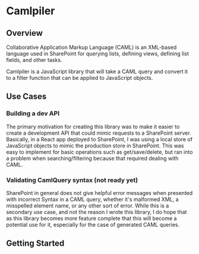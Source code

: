 # Camlpiler

## Overview

Collaborative Application Markup Language (CAML) is an XML-based language used in SharePoint for querying lists, defining views, defining list fields, and other tasks. 

Camlpiler is a JavaScript library that will take a CAML query and convert it to a filter function that can be applied to JavaScript objects.

## Use Cases

### Building a dev API

The primary motivation for creating this library was to make it easier to create a development API that could mimic requests to a SharePoint server. Basically, in a React app deployed to SharePoint, I was using a local store of JavaScript objects to mimic the production store in SharePoint. This was easy to implement for basic operations such as get/save/delete, but ran into a problem when searching/filtering because that required dealing with CAML.

### Validating CamlQuery syntax (not ready yet)

SharePoint in general does not give helpful error messages when presented with incorrect Syntax in a CAML query, whether it's malformed XML, a misspelled element name, or any other sort of error. While this is a secondary use case, and not the reason I wrote this library, I do hope that as this library becomes more feature complete that this will become a potential use for it, especially for the case of generated CAML queries.

## Getting Started

